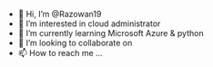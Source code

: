 - 👋 Hi, I’m @Razowan19
- 👀 I’m interested in cloud administrator 
- 🌱 I’m currently learning Microsoft Azure & python 
- 💞️ I’m looking to collaborate on 
- 📫 How to reach me ...

<!---
Razowan19/Razowan19 is a ✨ special ✨ repository because its `README.md` (this file) appears on your GitHub profile.
You can click the Preview link to take a look at your changes.
--->

